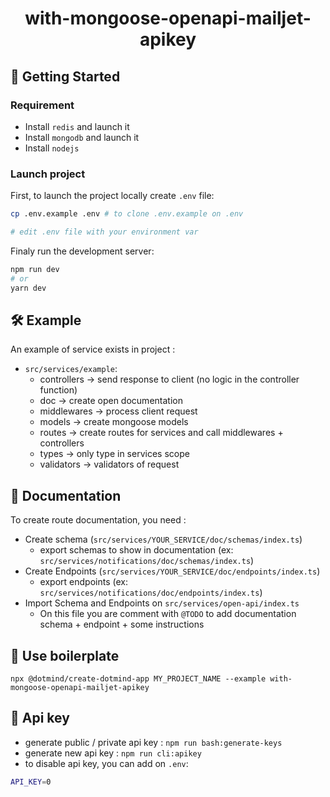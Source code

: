 <h1 align="center">
  with-mongoose-openapi-mailjet-apikey
</h1>

## 🚀 Getting Started
### Requirement

- Install `redis` and launch it
- Install `mongodb` and launch it
- Install `nodejs`


### Launch project

First, to launch the project locally create `.env` file:

```bash
cp .env.example .env # to clone .env.example on .env

# edit .env file with your environment var
```

Finaly run the development server:

```bash
npm run dev
# or
yarn dev
```

## 🛠 Example

An example of service exists in project :
- `src/services/example`:
  - controllers -> send response to client (no logic in the controller function)
  - doc -> create open documentation
  - middlewares -> process client request
  - models -> create mongoose models
  - routes -> create routes for services and call middlewares + controllers
  - types -> only type in services scope
  - validators -> validators of request

## 🚚 Documentation

To create route documentation, you need :
- Create schema (`src/services/YOUR_SERVICE/doc/schemas/index.ts`)
  - export schemas to show in documentation (ex: `src/services/notifications/doc/schemas/index.ts`)
- Create Endpoints (`src/services/YOUR_SERVICE/doc/endpoints/index.ts`)
  - export endpoints (ex: `src/services/notifications/doc/endpoints/index.ts`)
- Import Schema and Endpoints on `src/services/open-api/index.ts`
  - On this file you are comment with `@TODO` to add documentation schema + endpoint + some instructions

## 🎉 Use boilerplate
```shell
npx @dotmind/create-dotmind-app MY_PROJECT_NAME --example with-mongoose-openapi-mailjet-apikey
```

## 🔑 Api key
- generate public / private api key : `npm run bash:generate-keys`
- generate new api key : `npm run cli:apikey`
- to disable api key, you can add on `.env`:

```bash
API_KEY=0
```
